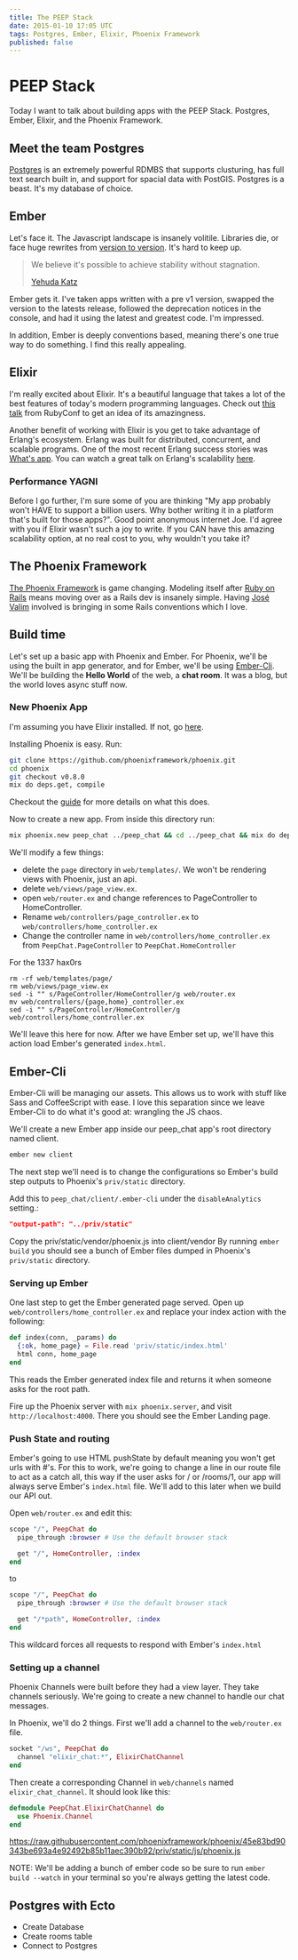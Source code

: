 ```yaml
---
title: The PEEP Stack
date: 2015-01-10 17:05 UTC
tags: Postgres, Ember, Elixir, Phoenix Framework
published: false
---
```

# PEEP Stack

Today I want to talk about building apps with the PEEP Stack. Postgres, Ember, Elixir, and the Phoenix Framework.

## Meet the team Postgres
[Postgres](http://www.postgresql.org/) is an extremely powerful RDMBS that supports clusturing, has full text search built in, and support for spacial data with PostGIS. Postgres is a beast. It's my database of choice.

## Ember
Let's face it. The Javascript landscape is insanely volitile. Libraries die, or face huge rewrites from [version to version](eisenbergeffect.bluespire.com/all-about-angular-2-0). It's hard to keep up.

> We believe it's possible to achieve stability without stagnation.
>
> [Yehuda Katz](https://twitter.com/wycats)

Ember gets it. I've taken apps written with a pre v1 version, swapped the version to the latests release, followed the deprecation notices in the console, and had it using the latest and greatest code. I'm impressed.

In addition, Ember is deeply conventions based, meaning there's one true way to do something. I find this really appealing.

## Elixir

I'm really excited about Elixir. It's a beautiful language that takes a lot of the best features of today's modern programming languages. Check out [this talk](http://www.confreaks.com/videos/5078-RubyConf2014-rubyists-have-a-sip-of-elixir) from RubyConf to get an idea of its amazingness.

Another benefit of working with Elixir is you get to take advantage of Erlang's ecosystem. Erlang was built for distributed, concurrent, and scalable programs. One of the most recent Erlang success stories was [What's app](https://www.whatsapp.com). You can watch a great talk on Erlang's scalability [here](https://www.youtube.com/watch?v=c12cYAUTXXs).

### Performance YAGNI
Before I go further, I'm sure some of you are thinking "My app probably won't HAVE to support a billion users. Why bother writing it in a platform that's built for those apps?". Good point anonymous internet Joe. I'd agree with you if Elixir wasn't such a joy to write. If you CAN have this amazing scalability option, at no real cost to you, why wouldn't you take it?

## The Phoenix Framework
[The Phoenix Framework](http://www.phoenixframework.org/) is game changing. Modeling itself after [Ruby on Rails](http://rubyonrails.org/) means moving over as a Rails dev is insanely simple. Having [José Valim](https://twitter.com/josevalim) involved is bringing in some Rails conventions which I love.


## Build time
Let's set up a basic app with Phoenix and Ember. For Phoenix, we'll be using the built in app generator, and for Ember, we'll be using [Ember-Cli](ember-cli.com). We'll be building the __Hello World__ of the web, a __chat room__. It was a blog, but the world loves async stuff now.

### New Phoenix App

I'm assuming you have Elixir installed. If not, go [here](http://elixir-lang.org/getting_started/1.html).

Installing Phoenix is easy. Run:

``` bash
git clone https://github.com/phoenixframework/phoenix.git
cd phoenix
git checkout v0.8.0
mix do deps.get, compile
```
Checkout the [guide](http://www.phoenixframework.org/) for more details on what this does.

Now to create a new app. From inside this directory run:


``` bash
mix phoenix.new peep_chat ../peep_chat && cd ../peep_chat && mix do deps.get, compile
```

We'll modify a few things:

* delete the `page` directory in `web/templates/`. We won't be rendering views with Phoenix, just an api.
* delete `web/views/page_view.ex`.
* open `web/router.ex` and change references to PageController to HomeController.
* Rename `web/controllers/page_controller.ex` to `web/controllers/home_controller.ex`
* Change the controller name in `web/controllers/home_controller.ex` from `PeepChat.PageController` to `PeepChat.HomeController`

For the 1337 hax0rs

```
rm -rf web/templates/page/
rm web/views/page_view.ex
sed -i "" s/PageController/HomeController/g web/router.ex
mv web/controllers/{page,home}_controller.ex
sed -i "" s/PageController/HomeController/g web/controllers/home_controller.ex
```

We'll leave this here for now. After we have Ember set up, we'll have this action load Ember's generated `index.html`.

## Ember-Cli

Ember-Cli will be managing our assets. This allows us to work with stuff like Sass and CoffeeScript with ease. I love this separation since we leave Ember-Cli to do what it's good at: wrangling the JS chaos.

We'll create a new Ember app inside our peep_chat app's root directory named client.

``` bash
ember new client
```

The next step we'll need is to change the configurations so Ember's build step outputs to Phoenix's `priv/static` directory.

Add this to `peep_chat/client/.ember-cli` under the `disableAnalytics` setting.:

``` json
"output-path": "../priv/static"
```

Copy the priv/static/vendor/phoenix.js into client/vendor
By running `ember build` you should see a bunch of Ember files dumped in Phoenix's `priv/static` directory.

### Serving up Ember
One last step to get the Ember generated page served. Open up `web/controllers/home_controller.ex` and replace your index action with the following:

``` elixir
def index(conn, _params) do
  {:ok, home_page} = File.read 'priv/static/index.html'
  html conn, home_page
end
```

This reads the Ember generated index file and returns it when someone asks for the root path.

Fire up the Phoenix server with `mix phoenix.server`, and visit `http://localhost:4000`. There you should see the Ember Landing page.

### Push State and routing
Ember's going to use HTML pushState by default meaning you won't get urls with #'s. For this to work, we're going to change a line in our route file to act as a catch all, this way if the user asks for / or /rooms/1, our app will always serve Ember's `index.html` file. We'll add to this later when we build our API out.

Open `web/router.ex` and edit this:

``` elixir
scope "/", PeepChat do
  pipe_through :browser # Use the default browser stack

  get "/", HomeController, :index
end
```

to

``` elixir
scope "/", PeepChat do
  pipe_through :browser # Use the default browser stack

  get "/*path", HomeController, :index
end
```

This wildcard forces all requests to respond with Ember's `index.html`

### Setting up a channel

Phoenix Channels were built before they had a view layer. They take channels seriously. We're going to create a new channel to handle our chat messages.

In Phoenix, we'll do 2 things. First we'll add a channel to the `web/router.ex` file.

``` elixir
socket "/ws", PeepChat do
  channel "elixir_chat:*", ElixirChatChannel
end  
```

Then create a corresponding Channel in `web/channels` named `elixir_chat_channel`. It should look like this:

``` elixir
defmodule PeepChat.ElixirChatChannel do
  use Phoenix.Channel
end
```
https://raw.githubusercontent.com/phoenixframework/phoenix/45e83bd90343be693a4e92492b85b11aec390b92/priv/static/js/phoenix.js

NOTE:
We'll be adding a bunch of ember code so be sure to run `ember build --watch` in your terminal so you're always getting the latest code.

## Postgres with Ecto

* Create Database
* Create rooms table
* Connect to Postgres
